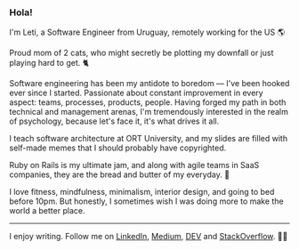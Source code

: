### Hola!

I'm Leti, a Software Engineer from Uruguay, remotely working for the US 🌎  

Proud mom of 2 cats, who might secretly be plotting my downfall or just playing hard to get. 🐈

Software engineering has been my antidote to boredom — I've been hooked ever since I started. Passionate about constant improvement in every aspect: teams, processes, products, people. Having forged my path in both technical and management arenas, I'm tremendously interested in the realm of psychology, because let's face it, it's what drives it all. 

I teach software architecture at ORT University, and my slides are filled with self-made memes that I should probably have copyrighted. 

Ruby on Rails is my ultimate jam, and along with agile teams in SaaS companies, they are the bread and butter of my everyday. 💞

I love fitness, mindfulness, minimalism, interior design, and going to bed before 10pm. But honestly, I sometimes wish I was doing more to make the world a better place. 

---

I enjoy writing. Follow me on [LinkedIn](https://www.linkedin.com/in/leticia-esperon/), [Medium](https://medium.com/@esperonleticia), [DEV](https://dev.to/letiesperon) and [StackOverflow](https://stackoverflow.com/users/6342826/leticia-esperon). ✍🏼

<!--

---

### :fire: My Stats :

[![GitHub Streak](http://github-readme-streak-stats.herokuapp.com?user=letiesperon&theme=dark&background=ffffff)](https://git.io/streak-stats)

![GitHub stats](https://github-readme-stats.vercel.app/api?username=letiesperon&show_icons=true&theme=radical)

[![Top Langs](https://github-readme-stats.vercel.app/api/top-langs/?username=letiesperon&layout=compact&theme=vision-friendly-dark)](https://github.com/anuraghazra/github-readme-stats)



-->
